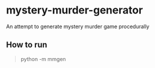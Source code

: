 mystery-murder-generator
========================

An attempt to generate mystery murder game procedurally

How to run
----------
> python -m mmgen
